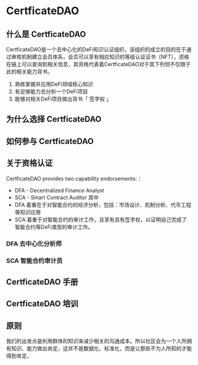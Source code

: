 

# CertficateDAO
## 什么是 CertficateDAO

CertficateDAO是一个去中心化的DeFi知识认证组织，该组织的成立的目的在于通过审核机制建立会员体系，会员可以享有相应知识的等级认证证书（NFT），资格在链上可以查询到相关信息，其资格代表着CertficateDAO对于其下列但不仅限于此的相关能力背书。
1. 熟练掌握并应用DeFi领域核心知识
2. 有足够能力去分析一个DeFi项目
3. 能够对相关DeFi项目做出背书「 签字权 」

## 为什么选择 CertficateDAO
## 如何参与 CertficateDAO 

## 关于资格认证 

CertficateDAO provides two capability endorsements:：
-  DFA - Decentralized Finance Analyst
-  SCA - Smart Contract Auditor
其中 
- DFA 着重在于对智能合约的经济分析，包括：市场设计、机制分析、代币工程等知识应用
- SCA 着重于对智能合约的审计工作，且享有具有签字权，以证明自己完成了智能合约等DeFi类型的审计工作。

### DFA 去中心化分析师 
### SCA 智能合约审计员

## CertficateDAO 手册
## CertficateDAO 培训

## 原则
我们的出发点是利用群体的知识来减少相关的沟通成本。所以社区会为一个人所拥有知识、能力做出肯定，这并不是数据化、标准化，而是让那些不为人所知的才能得到肯定。

